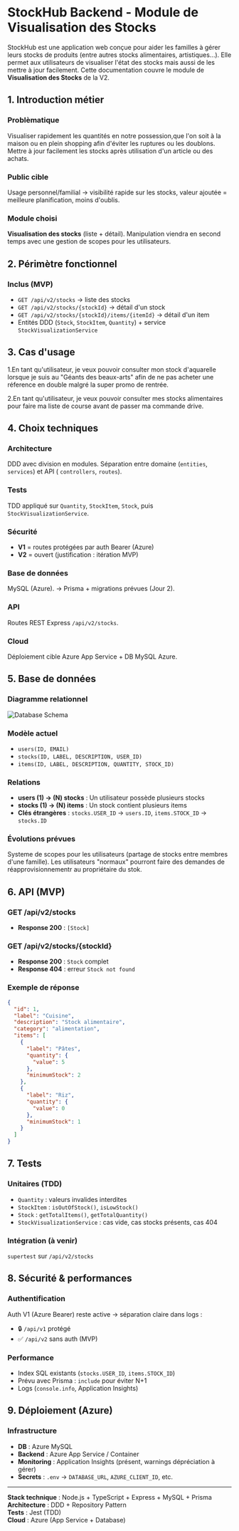 # StockHub Backend - Module de Visualisation des Stocks

StockHub est une application web conçue pour aider les familles à gérer leurs stocks de produits (entre autres stocks
alimentaires, artistiques...). Elle permet aux utilisateurs de visualiser l'état des stocks mais aussi de les mettre à
jour facilement.
Cette documentation couvre le module de **Visualisation des Stocks** de la V2.

## 1. Introduction métier

### Problèmatique

Visualiser rapidement les quantités en notre possession,que l'on soit à la maison ou en plein shopping afin d'éviter les
ruptures ou les doublons.
Mettre à jour facilement les stocks après utilisation d'un article ou des achats.

### Public cible

Usage personnel/familial → visibilité rapide sur les stocks, valeur ajoutée = meilleure planification, moins d'oublis.

### Module choisi

**Visualisation des stocks** (liste + détail). Manipulation viendra en second temps avec une gestion de scopes pour les
utilisateurs.

## 2. Périmètre fonctionnel

### Inclus (MVP)

- `GET /api/v2/stocks` → liste des stocks
- `GET /api/v2/stocks/{stockId}` → détail d'un stock
- `GET /api/v2/stocks/{stockId}/items/{itemId}` → détail d'un item
- Entités DDD (`Stock`, `StockItem`, `Quantity`) + service `StockVisualizationService`

## 3. Cas d'usage

1.En tant qu'utilisateur, je veux pouvoir consulter mon stock d'aquarelle lorsque je suis au "Géants des beaux-arts"
afin de ne pas acheter une réference en double malgré la super promo de rentrée.

2.En tant qu'utilisateur, je veux pouvoir consulter mes stocks alimentaires pour faire ma liste de course avant de
passer ma commande drive.

## 4. Choix techniques

### Architecture

DDD avec division en modules.
Séparation entre domaine (`entities`, `services`) et API (
`controllers`, `routes`).

### Tests

TDD appliqué sur `Quantity`, `StockItem`, `Stock`, puis `StockVisualizationService`.

### Sécurité

- **V1** = routes protégées par auth Bearer (Azure)
- **V2** = ouvert (justification : itération MVP)

### Base de données

MySQL (Azure). → Prisma + migrations prévues (Jour 2).

### API

Routes REST Express `/api/v2/stocks`.

### Cloud

Déploiement cible Azure App Service + DB MySQL Azure.

## 5. Base de données

### Diagramme relationnel

![Database Schema](https://dbdiagram.io/d/StockHub_V2-68c1481a61a46d388e5f4cb9.png)

### Modèle actuel

- `users(ID, EMAIL)`
- `stocks(ID, LABEL, DESCRIPTION, USER_ID)`
- `items(ID, LABEL, DESCRIPTION, QUANTITY, STOCK_ID)`

### Relations

- **users (1) → (N) stocks** : Un utilisateur possède plusieurs stocks
- **stocks (1) → (N) items** : Un stock contient plusieurs items
- **Clés étrangères** : `stocks.USER_ID` → `users.ID`, `items.STOCK_ID` → `stocks.ID`

### Évolutions prévues

Systeme de scopes pour les utilisateurs (partage de stocks entre membres d'une famille).
Les utilisateurs "normaux" pourront faire des demandes de réapprovisionnementr au propriétaire du stok.

## 6. API (MVP)

### GET /api/v2/stocks

- **Response 200** : `[Stock]`

### GET /api/v2/stocks/{stockId}

- **Response 200** : `Stock` complet
- **Response 404** : erreur `Stock not found`

### Exemple de réponse

```json
{
  "id": 1,
  "label": "Cuisine",
  "description": "Stock alimentaire",
  "category": "alimentation",
  "items": [
    {
      "label": "Pâtes",
      "quantity": {
        "value": 5
      },
      "minimumStock": 2
    },
    {
      "label": "Riz",
      "quantity": {
        "value": 0
      },
      "minimumStock": 1
    }
  ]
}
```

## 7. Tests

### Unitaires (TDD)

- `Quantity` : valeurs invalides interdites
- `StockItem` : `isOutOfStock()`, `isLowStock()`
- `Stock` : `getTotalItems()`, `getTotalQuantity()`
- `StockVisualizationService` : cas vide, cas stocks présents, cas 404

### Intégration (à venir)

`supertest` sur `/api/v2/stocks`

## 8. Sécurité & performances

### Authentification

Auth V1 (Azure Bearer) reste active → séparation claire dans logs :

- 🔒 `/api/v1` protégé
- ✅ `/api/v2` sans auth (MVP)

### Performance

- Index SQL existants (`stocks.USER_ID`, `items.STOCK_ID`)
- Prévu avec Prisma : `include` pour éviter N+1
- Logs (`console.info`, Application Insights)

## 9. Déploiement (Azure)

### Infrastructure

- **DB** : Azure MySQL
- **Backend** : Azure App Service / Container
- **Monitoring** : Application Insights (présent, warnings dépréciation à gérer)
- **Secrets** : `.env` → `DATABASE_URL`, `AZURE_CLIENT_ID`, etc.

---

**Stack technique** : Node.js + TypeScript + Express + MySQL + Prisma  
**Architecture** : DDD + Repository Pattern  
**Tests** : Jest (TDD)  
**Cloud** : Azure (App Service + Database)